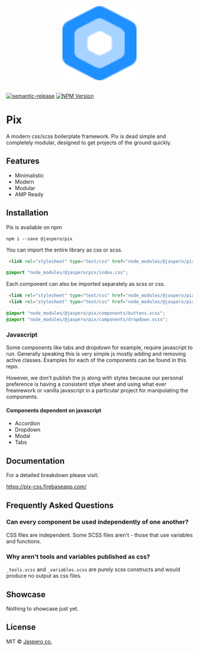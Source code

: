 <div align="center">
<br><br>
<a href="https://pix-css.firebaseapp.com/"><img width="200" height="200" src="/images/pix.svg"></a>
<br><br>
</div>

[![semantic-release](https://img.shields.io/badge/%20%20%F0%9F%93%A6%F0%9F%9A%80-semantic--release-e10079.svg)](https://github.com/semantic-release/semantic-release)
[![NPM Version](https://img.shields.io/npm/v/@jaspero/pix.svg)](https://www.npmjs.com/package/@jaspero/pix)

# Pix
A modern css/scss boilerplate framework. Pix is dead simple and completely modular,
designed to get projects of the ground quickly.

## Features

- Minimalistic
- Modern
- Modular
- AMP Ready

## Installation

Pix is available on npm

```
npm i --save @jaspero/pix
```

You can import the entire library as css or scss.

```html
 <link rel="stylesheet" type="text/css" href="node_modules/@jaspero/pix/dist/index.min.css" />
```

```scss
@import "node_modules/@jaspero/pix/index.css";
```

Each component can also be imported separately as scss or css.

```html
 <link rel="stylesheet" type="text/css" href="node_modules/@jaspero/pix/dist/components/buttons.css" />
 <link rel="stylesheet" type="text/css" href="node_modules/@jaspero/pix/dist/components/dropdown.css" />
```

```scss
@import "node_modules/@jaspero/pix/components/buttons.scss";
@import "node_modules/@jaspero/pix/components/dropdown.scss";
```

### Javascript

Some components like tabs and dropdown for example, require javascript to run. Generally speaking this is very simple js
mostly adding and removing active classes. Examples for each of the components can be found in this repo.

However, we don't publish the js along with styles because our personal preference is having a consistent stlye sheet
and using what ever freamework or vanilla javascript in a particular project for manipulating the components.

#### Components dependent on javascript

- Accordion
- Dropdown
- Modal
- Tabs

## Documentation

For a detailed breakdown please visit:

https://pix-css.firebaseapp.com/

## Frequently Asked Questions

### Can every component be used independently of one another?

CSS files are independent. Some SCSS files aren't - those that use variables and functions.

### Why aren't tools and variables published as css?

`_tools.scss` and `_variables.scss` are purely scss constructs and would produce no output as css files.

## Showcase

Nothing to showcase just yet.

## License

MIT © [Jaspero co.](mailto:info@jaspero.co)
